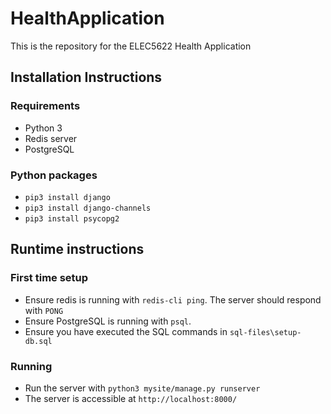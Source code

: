 # HealthApplication

This is the repository for the ELEC5622 Health Application


## Installation Instructions

### Requirements

* Python 3
* Redis server
* PostgreSQL

### Python packages

* `pip3 install django`
* `pip3 install django-channels`
* `pip3 install psycopg2`

## Runtime instructions

### First time setup
* Ensure redis is running with `redis-cli ping`. The server should respond with `PONG`
* Ensure PostgreSQL is running with `psql`.
* Ensure you have executed the SQL commands in `sql-files\setup-db.sql`

### Running
* Run the server with `python3 mysite/manage.py runserver`
* The server is accessible at `http://localhost:8000/`